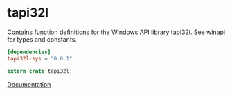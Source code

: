 # tapi32l #
Contains function definitions for the Windows API library tapi32l. See winapi for types and constants.

```toml
[dependencies]
tapi32l-sys = "0.0.1"
```

```rust
extern crate tapi32l;
```

[Documentation](https://retep998.github.io/doc/tapi32l/)
